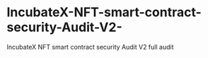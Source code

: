 # IncubateX-NFT-smart-contract-security-Audit-V2-
IncubateX NFT smart contract security Audit V2  full audit
